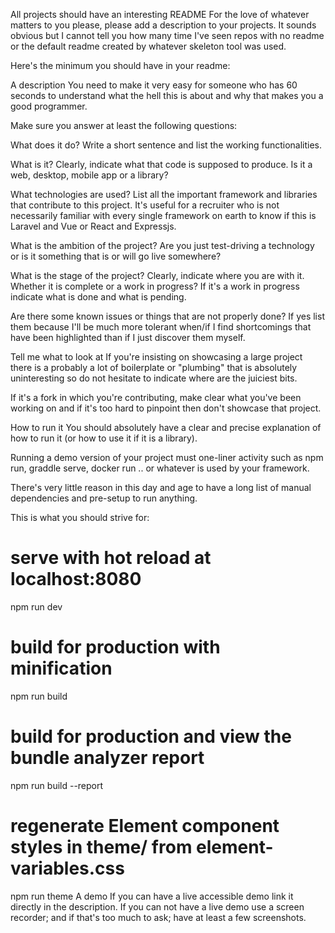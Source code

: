 All projects should have an interesting README
For the love of whatever matters to you please, please add a description to your projects. It sounds obvious but I cannot tell you how many time I've seen repos with no readme or the default readme created by whatever skeleton tool was used.

Here's the minimum you should have in your readme:

A description
You need to make it very easy for someone who has 60 seconds to understand what the hell this is about and why that makes you a good programmer.

Make sure you answer at least the following questions:

What does it do? Write a short sentence and list the working functionalities.

What is it? Clearly, indicate what that code is supposed to produce. Is it a web, desktop, mobile app or a library?

What technologies are used? List all the important framework and libraries that contribute to this project. It's useful for a recruiter who is not necessarily familiar with every single framework on earth to know if this is Laravel and Vue or React and Expressjs.

What is the ambition of the project? Are you just test-driving a technology or is it something that is or will go live somewhere?

What is the stage of the project? Clearly, indicate where you are with it. Whether it is complete or a work in progress? If it's a work in progress indicate what is done and what is pending.

Are there some known issues or things that are not properly done? If yes list them because I'll be much more tolerant when/if I find shortcomings that have been highlighted than if I just discover them myself.

Tell me what to look at
If you're insisting on showcasing a large project there is a probably a lot of boilerplate or "plumbing" that is absolutely uninteresting so do not hesitate to indicate where are the juiciest bits.

If it's a fork in which you're contributing, make clear what you've been working on and if it's too hard to pinpoint then don't showcase that project.

How to run it
You should absolutely have a clear and precise explanation of how to run it (or how to use it if it is a library).

Running a demo version of your project must one-liner activity such as npm run, graddle serve, docker run .. or whatever is used by your framework.

There's very little reason in this day and age to have a long list of manual dependencies and pre-setup to run anything.

This is what you should strive for:

# serve with hot reload at localhost:8080
npm run dev

# build for production with minification
npm run build

# build for production and view the bundle analyzer report
npm run build --report

# regenerate Element component styles in theme/ from element-variables.css
npm run theme
A demo
If you can have a live accessible demo link it directly in the description. If you can not have a live demo use a screen recorder; and if that's too much to ask; have at least a few screenshots.
